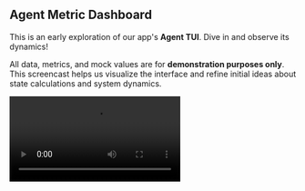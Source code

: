 ## Agent Metric Dashboard

This is an early exploration of our app's **Agent TUI**. Dive in and observe its dynamics!

All data, metrics, and mock values are for **demonstration purposes only**. This screencast helps us visualize the interface and refine initial ideas about state calculations and system dynamics.



![Video showing app intro](https://github.com/Hdpbilly/agent-metric-dashboard/blob/master/screencast-20250610-225341.mp4)
